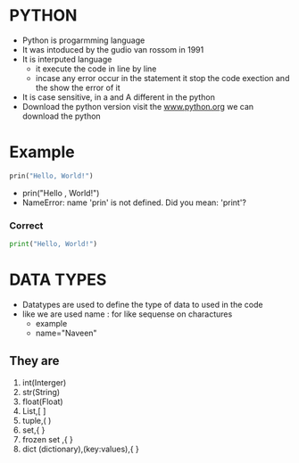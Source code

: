 # PYTHON
- Python is progarmming language
- It was intoduced by the gudio van rossom in 1991
- It is interputed language
  - it execute the code in line by line
  - incase any error occur in the statement it stop the code exection and the show the error of it 
- It is case sensitive, in a and A different in the python 
- Download the python version visit the www.python.org we can download the python

# Example 
```python
prin("Hello, World!")

```
-  prin("Hello , World!")
  - NameError: name 'prin' is not defined. Did you mean: 'print'?

### Correct
```python
print("Hello, World!")
```

# DATA TYPES
- Datatypes are used to define the type of data to used in the code
- like we are used name : for like sequense on charactures
   - example
    - name="Naveen"
## They are 

1. int(Interger)
2. str(String)
3. float(Float)
4. List,[ ]
5. tuple,( )
6. set,{ }
7. frozen set ,{ }
8. dict (dictionary),(key:values),{ }
